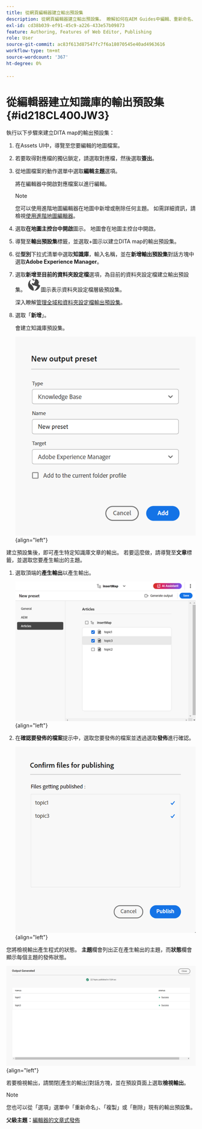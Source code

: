 ```yaml
---
title: 從網頁編輯器建立輸出預設集
description: 從網頁編輯器建立輸出預設集。 瞭解如何在AEM Guides中編輯、重新命名、複製和刪除輸出預設集。
exl-id: cd38b039-ef91-45c9-a226-433e57b09873
feature: Authoring, Features of Web Editor, Publishing
role: User
source-git-commit: ac83f613d87547fc7f6a18070545e40ad4963616
workflow-type: tm+mt
source-wordcount: '367'
ht-degree: 0%

---
```


# 從編輯器建立知識庫的輸出預設集 {#id218CL400JW3}

執行以下步驟來建立DITA map的輸出預設集：

1. 在Assets UI中，導覽至您要編輯的地圖檔案。

1. 若要取得對應檔的獨佔鎖定，請選取對應檔，然後選取&#x200B;**簽出**。

1. 從地圖檔案的動作選單中選取&#x200B;**編輯主題**&#x200B;選項。

   將在編輯器中開啟對應檔案以進行編輯。

   >[!NOTE]
   >
   > 您可以使用進階地圖編輯器在地圖中新增或刪除任何主題。 如需詳細資訊，請檢視[使用進階地圖編輯器](map-editor-advanced-map-editor.md#)。

1. 選取&#x200B;**在地圖主控台中開啟**&#x200B;圖示。 地圖會在地圖主控台中開啟。

1. 導覽至&#x200B;**輸出預設集**&#x200B;標籤，並選取+圖示以建立DITA map的輸出預設集。

1. 從&#x200B;**型別**&#x200B;下拉式清單中選取&#x200B;**知識庫**，輸入名稱，並在&#x200B;**新增輸出預設集**&#x200B;對話方塊中選取&#x200B;**Adobe Experience Manager**。
1. 選取&#x200B;**新增至目前的資料夾設定檔**&#x200B;選項，為目前的資料夾設定檔建立輸出預設集。 ![資料夾設定檔圖示](images/global-preset-icon.svg)圖示表示資料夾設定檔層級預設集。

   深入瞭解[管理全域和資料夾設定檔輸出預設集](./web-editor-manage-output-presets.md)。

1. 選取「**新增**」。

   會建立知識庫預設集。


   ![新](images/knowledge-base-preset-dialog-box.png){align="left"}

建立預設集後，即可產生特定知識庫文章的輸出。 若要這麼做，請導覽至&#x200B;**文章**&#x200B;標籤，並選取您要產生輸出的主題。
1. 選取頂端的&#x200B;**產生輸出**&#x200B;以產生輸出。

   ![](images/add-preset-articles-tab_cs.png){align="left"}

1. 在&#x200B;**確認要發佈的檔案**&#x200B;提示中，選取您要發佈的檔案並透過選取&#x200B;**發佈**&#x200B;進行確認。

   ![新](images/knowledge-base-confirm-files-for-publishing.png){align="left"}

您將檢視輸出產生程式的狀態。 **主題**&#x200B;欄會列出正在產生輸出的主題，而&#x200B;**狀態**&#x200B;欄會顯示每個主題的發佈狀態。


![](images/add-preset-output-generated_cs.png){align="left"}

若要檢視輸出，請關閉[產生的輸出]對話方塊，並在預設頁面上選取&#x200B;**檢視輸出**。


>[!NOTE]
>
> 您也可以從「選項」選單中「重新命名」、「複製」或「刪除」現有的輸出預設集。



**父級主題：**[&#x200B;編輯器的文章式發佈](web-editor-article-publishing.md)
